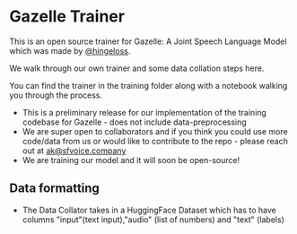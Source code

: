 # Gazelle Trainer

This is an open source trainer for Gazelle: A Joint Speech Language Model which was made by [@hingeloss](https://github.com/stillmatic).

We walk through our own trainer and some data collation steps here.

You can find the trainer in the training folder along with a notebook walking you through the process.


- This is a preliminary release for our implementation of the training codebase for Gazelle - does not include data-preprocessing
- We are super open to collaborators and if you think you could use more code/data from us or would like to contribute to the repo - please reach out at ak@sfvoice.company
- We are training our model and it will soon be open-source!

## Data formatting

- The Data Collator takes in a HuggingFace Dataset which has to have columns "input"(text input),"audio" (list of numbers) and "text" (labels)
